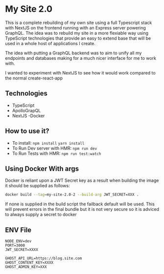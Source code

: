 # My Site 2.0

This is a complete rebuilding of my own site using a full Typescript stack with NextJS on the frontend running with an Express server powering GraphQL. The idea was to rebuild my site in a more flexiable way using TypeScript technologies that provide
an easy to extend base that will be used in a whole host of applications I create.

The idea with putting a GraphQL backend was to aim to unify all my endpoints and databases making for a much nicer interface for me to work with.

I wanted to experiment with NextJS to see how it would work compared to the normal create-react-app

## Technologies

- TypeScript
- ApolloGrapQL
- NextJS
  -Docker

## How to use it?

- To install: `npm install` `yarn install`
- To Run Dev server with HMR: `npm run dev`
- To Run Tests with HMR: `npm run test:watch`

## Using Docker With args

Docker is reliant upon a JWT Secret key as a result when building the image it should be supplied as follows:

```bash
docker build --tag=my-site-2.0-2 --build-arg JWT_SECRET=XXX .
```

If none is supplied in the build script the failback default will be used.
This will prevent errors in the final bundle but it is not very secure so it is adviced to always supply a secret to docker

## ENV File

```env
NODE_ENV=dev
PORT=3000
JWT_SECRET=XXXX

GHOST_API_URL=https://blog.site.com
GHOST_CONTENT_KEY=XXXX
GHOST_ADMIN_KEY=XXX
```
